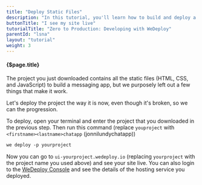 ```yaml
---
title: "Deploy Static Files"
description: "In this tutorial, you'll learn how to build and deploy a chat app with WeDeploy."
buttonTitle: "I see my site live"
tutorialTitle: "Zero to Production: Developing with WeDeploy"
parentId: "lsna"
layout: "tutorial"
weight: 3
---
```


#### {$page.title}

The project you just downloaded contains all the static files (HTML, CSS, and JavaScript) to build a messaging app, but we purposely left out a few things that make it work.

Let's deploy the project the way it is now, even though it's broken, so we can the progression.

To deploy, open your terminal and enter the project that you downloaded in the previous step. Then run this command (replace `youproject` with `<firstname><lastname>chatapp` (jonnilundychatapp))

```xml
we deploy -p yourproject
```

Now you can go to `ui-yourproject.wedeploy.io` (replacing `yourproject` with the project name you used above) and see your site live. You can also login to the <a href="https://console.wedeploy.com" target="_blank">WeDeploy Console</a> and see the details of the hosting service you deployed.
